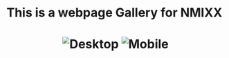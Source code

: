 <h1>This is a webpage Gallery for NMIXX<h1/>

<p align="center">
  <img src="https://github.com/user-attachments/assets/ddce6984-f9ac-4d2c-9917-bb8e0cf9e414" alt="Desktop" />
  <img src="https://github.com/user-attachments/assets/36a672c3-f444-47e9-a58d-1747ed68bf21" alt="Mobile" />
</p>
